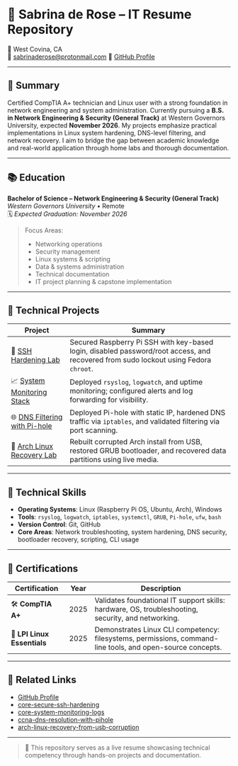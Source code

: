 # 💼 Sabrina de Rose – IT Resume Repository

📍 West Covina, CA  
📧 sabrinaderose@protonmail.com
🔗 [GitHub Profile](https://github.com/sabrinaderose)

---

## 🎯 Summary

Certified CompTIA A+ technician and Linux user with a strong foundation in network engineering and system administration. Currently pursuing a **B.S. in Network Engineering & Security (General Track)** at Western Governors University, expected **November 2026**. My projects emphasize practical implementations in Linux system hardening, DNS-level filtering, and network recovery. I aim to bridge the gap between academic knowledge and real-world application through home labs and thorough documentation.

---

## 📚 Education

**Bachelor of Science – Network Engineering & Security (General Track)**  
*Western Governors University* • Remote  
🗓 *Expected Graduation: November 2026*

> Focus Areas:  
> - Networking operations  
> - Security management  
> - Linux systems & scripting  
> - Data & systems administration  
> - Technical documentation  
> - IT project planning & capstone implementation

---

## 🧪 Technical Projects

| Project | Summary |
|--------|---------|
| 🔐 [SSH Hardening Lab](https://github.com/sabrinaderose/core-secure-ssh-hardening) | Secured Raspberry Pi SSH with key-based login, disabled password/root access, and recovered from sudo lockout using Fedora `chroot`. |
| 📈 [System Monitoring Stack](https://github.com/sabrinaderose/core-system-monitoring-logs) | Deployed `rsyslog`, `logwatch`, and uptime monitoring; configured alerts and log forwarding for visibility. |
| 🌐 [DNS Filtering with Pi-hole](https://github.com/sabrinaderose/ccna-dns-resolution-with-pihole) | Deployed Pi-hole with static IP, hardened DNS traffic via `iptables`, and validated filtering via port scanning. |
| 💽 [Arch Linux Recovery Lab](https://github.com/sabrinaderose/arch-linux-recovery-from-usb-corruption) | Rebuilt corrupted Arch install from USB, restored GRUB bootloader, and recovered data partitions using live media. |

---

## 🧰 Technical Skills

- **Operating Systems**: Linux (Raspberry Pi OS, Ubuntu, Arch), Windows  
- **Tools**: `rsyslog`, `logwatch`, `iptables`, `systemctl`, `GRUB`, `Pi-hole`, `ufw`, `bash`  
- **Version Control**: Git, GitHub  
- **Core Areas**: Network troubleshooting, system hardening, DNS security, bootloader recovery, scripting, CLI usage

---

## 📜 Certifications

| Certification | Year | Description |
|---------------|------|-------------|
| 🛠 **CompTIA A+** | 2025 | Validates foundational IT support skills: hardware, OS, troubleshooting, security, and networking. |
| 🐧 **LPI Linux Essentials** | 2025 | Demonstrates Linux CLI competency: filesystems, permissions, command-line tools, and open-source concepts. |

---

## 📂 Related Links

- [GitHub Profile](https://github.com/sabrinaderose)  
- [core-secure-ssh-hardening](https://github.com/sabrinaderose/core-secure-ssh-hardening)  
- [core-system-monitoring-logs](https://github.com/sabrinaderose/core-system-monitoring-logs)  
- [ccna-dns-resolution-with-pihole](https://github.com/sabrinaderose/ccna-dns-resolution-with-pihole)  
- [arch-linux-recovery-from-usb-corruption](https://github.com/sabrinaderose/arch-linux-recovery-from-usb-corruption)

---

> 📌 This repository serves as a live resume showcasing technical competency through hands-on projects and documentation.
